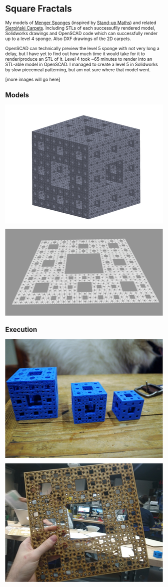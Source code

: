 # Square Fractals

My models of [Menger Sponges](https://en.wikipedia.org/wiki/Menger_sponge) (inspired by  [Stand-up Maths](https://www.youtube.com/watch?v=8pj8_zjelDo)) and related [Sierpiński Carpets](https://en.wikipedia.org/wiki/Sierpi%C5%84ski_carpet). Including STLs of each successuflly rendered model, Solidworks drawings and OpenSCAD code which can successfully render up to a level 4 sponge. Also DXF drawings of the 2D carpets.

 OpenSCAD can technically preview the level 5 sponge with not very long a delay, but I have yet to find out how much time it would take for it to render/produce an STL of it. Level 4 took ~65 minutes to render into an STL-able model in OpenSCAD. I managed to create a level 5 in Solidworks by slow piecemeal patterning, but am not sure where that model went.

[more images will go here]

## Models

![Menger sponge level 5 model](./Menger-Sponges/images/Menger5.jpeg)

![Sierpinski Carpet level 6 model](./Sierpinski-Carpets/images/Sierpinski_Carpet_6.png)

## Execution

![Menger sponge levels 2,3, and 4 Print](./Menger-Sponges/images/MengerPrints2_3_4.jpg)

![Sierpinski Carpet level 5 Lasercut](./Sierpinski-Carpets/images/cutout.jpg)